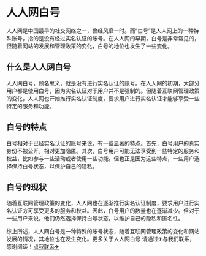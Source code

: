 # 人人网白号

人人网是中国最早的社交网络之一，曾经风靡一时。而“白号”是人人网上的一种特殊账号，指的是没有经过实名认证的账号。在人人网的早期，白号是非常常见的，但随着网站的发展和管理政策的变化，白号的地位也发生了一些变化。

## 什么是人人网白号

人人网白号，顾名思义，就是没有进行实名认证的账号。在人人网的初期，大部分用户都是使用白号，因为实名认证对于用户并不是强制的。但随着互联网管理政策的变化，人人网也开始推行实名认证制度，要求用户进行实名认证才能够享受一些特定的服务和功能。

## 白号的特点

白号相对于已经实名认证的账号来说，有一些显著的特点。首先，白号用户的真实身份不被公开，相对更加隐匿。其次，白号用户可能无法享受到一些特定的服务和权益，比如参与一些活动或者使用一些功能。但也正是因为这些特点，一些用户选择保持白号状态，以保护自己的隐私。

## 白号的现状

随着互联网管理政策的变化，人人网也在逐渐推行实名认证制度，要求用户进行实名认证方可享受更多的服务和权益。因此，白号用户的数量也在逐渐减少。但对于一些用户来说，他们仍然选择保持白号状态，以维护自己的隐私和匿名性。

综上所述，人人网白号是一种特殊的账号状态，随着互联网管理政策的变化和网站发展的情况，其地位也在发生变化。更多关于人人网白号 请通过✈与我们联系，感谢阅读！[点我联系✈](https://gm.k02.cc)